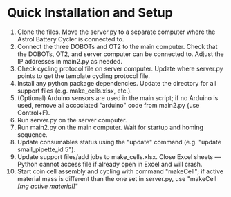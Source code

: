 # Quick Installation and Setup
1. Clone the files. Move the server.py to a separate computer where the Astrol Battery Cycler is connected to.
2. Connect the three DOBOTs and OT2 to the main computer. Check that the DOBOTs, OT2, and server computer can be connected to. Adjust the IP addresses in main2.py as needed.
3. Check cycling protocol file on server computer. Update where server.py points to get the template cycling protocol file.
4. Install any python package dependencies. Update the directory for all support files (e.g. make_cells.xlsx, etc.).
5. (Optional) Arduino sensors are used in the main script; if no Arduino is used, remove all accociated "arduino" code from main2.py (use Control+F).
6. Run server.py on the server computer.
7. Run main2.py on the main computer. Wait for startup and homing sequence.
8. Update consumables status using the "update" command (e.g. "update small_pipette_id 5").
9. Update support files/add jobs to make_cells.xlsx. Close Excel sheets — Python cannot access file if already open in Excel and will crash.
10. Start coin cell assembly and cycling with command "makeCell"; if active material mass is different than the one set in server.py, use "makeCell *\[mg active material\]*"

